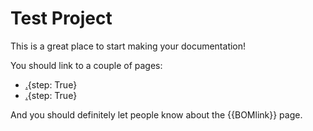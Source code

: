 # Test Project

This is a great place to start making your documentation!

You should link to a couple of pages:

* [.](testpage1.md){step: True}
* [.](testpage2.md){step: True}

And you should definitely let people know about the {{BOMlink}} page.
